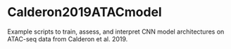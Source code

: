 # Calderon2019ATACmodel
Example scripts to train, assess, and interpret CNN model architectures on ATAC-seq data from Calderon et al. 2019.
